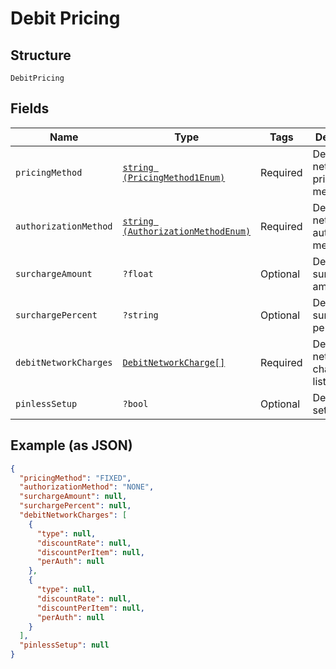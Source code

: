 
# Debit Pricing

## Structure

`DebitPricing`

## Fields

| Name | Type | Tags | Description | Getter | Setter |
|  --- | --- | --- | --- | --- | --- |
| `pricingMethod` | [`string (PricingMethod1Enum)`](../../doc/models/pricing-method-1-enum.md) | Required | Debit network pricing method | getPricingMethod(): string | setPricingMethod(string pricingMethod): void |
| `authorizationMethod` | [`string (AuthorizationMethodEnum)`](../../doc/models/authorization-method-enum.md) | Required | Debit network authorization method | getAuthorizationMethod(): string | setAuthorizationMethod(string authorizationMethod): void |
| `surchargeAmount` | `?float` | Optional | Debit surcharge amount | getSurchargeAmount(): ?float | setSurchargeAmount(?float surchargeAmount): void |
| `surchargePercent` | `?string` | Optional | Debit surcharge percentage | getSurchargePercent(): ?string | setSurchargePercent(?string surchargePercent): void |
| `debitNetworkCharges` | [`DebitNetworkCharge[]`](../../doc/models/debit-network-charge.md) | Required | Debit network charges listing | getDebitNetworkCharges(): array | setDebitNetworkCharges(array debitNetworkCharges): void |
| `pinlessSetup` | `?bool` | Optional | Debit pinless setup | getPinlessSetup(): ?bool | setPinlessSetup(?bool pinlessSetup): void |

## Example (as JSON)

```json
{
  "pricingMethod": "FIXED",
  "authorizationMethod": "NONE",
  "surchargeAmount": null,
  "surchargePercent": null,
  "debitNetworkCharges": [
    {
      "type": null,
      "discountRate": null,
      "discountPerItem": null,
      "perAuth": null
    },
    {
      "type": null,
      "discountRate": null,
      "discountPerItem": null,
      "perAuth": null
    }
  ],
  "pinlessSetup": null
}
```

